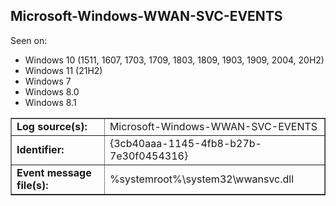 ## Microsoft-Windows-WWAN-SVC-EVENTS

Seen on:
* Windows 10 (1511, 1607, 1703, 1709, 1803, 1809, 1903, 1909, 2004, 20H2)
* Windows 11 (21H2)
* Windows 7
* Windows 8.0
* Windows 8.1

<table border="1" class="docutils">
  <tbody>
    <tr>
      <td><b>Log source(s):</b></td>
      <td>Microsoft-Windows-WWAN-SVC-EVENTS</td>
    </tr>
    <tr>
      <td><b>Identifier:</b></td>
      <td>{3cb40aaa-1145-4fb8-b27b-7e30f0454316}</td>
    </tr>
    <tr>
      <td><b>Event message file(s):</b></td>
      <td>%systemroot%\system32\wwansvc.dll</td>
    </tr>
  </tbody>
</table>

&nbsp;

